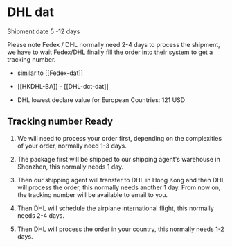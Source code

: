 
# DHL dat 

Shipment date 5 -12 days 

Please note Fedex / DHL normally need 2-4 days to process the shipment, we have to wait Fedex/DHL finally fill the order into their system to get a tracking number. 

- similar to [[Fedex-dat]]

- [[HKDHL-BA]] - [[DHL-dct-dat]]

- DHL lowest declare value for European Countries: 121 USD 


## Tracking number Ready 

1. We will need to process your order first, depending on the complexities of your order, normally need 1-3 days.

2. The package first will be shipped to our shipping agent's warehouse in Shenzhen, this normally needs 1 day.

3. Then our shipping agent will transfer to DHL in Hong Kong and then DHL will process the order, this normally needs another 1 day. From now on, the tracking number will be available to email to you.

4. Then DHL will schedule the airplane international flight, this normally needs 2-4 days.

5. Then DHL will process the order in your country, this normally needs 1-2 days.

